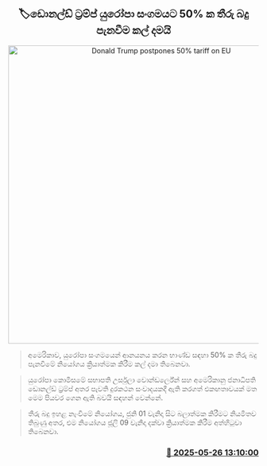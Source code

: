<p align='center'><b><h2 align='center' title='Donald Trump postpones 50% tariff on EU'>🏷ඩොනල්ඩ් ට්‍රම්ප් යුරෝපා සංගමයට 50% ක තීරු බදු පැනවීම කල් දමයි</h2></b></p>
<p align='center'><img src='https://helakuru.sgp1.cdn.digitaloceanspaces.com/esana/images/lib/donald-trump-2025.jpg' width='600' alt='Donald Trump postpones 50% tariff on EU'></p>

> අමෙරිකාව, යුරෝපා සංගමයෙන් ආනයනය කරන භාණ්ඩ සඳහා 50% ක තීරු බදු පැනවීමේ නියෝගය ක්‍රියාත්මක කිරීම කල් දමා තිබෙනවා.

> යුරෝපා කොමිසමේ සභාපති උර්සුලා වොන්ඩර්ලේන් සහ අමෙරිකානු ජනාධිපති ඩොනල්ඩ් ට්‍රම්ප් අතර පැවති දුරකථන සංවාදයකදී ඇති කරගත් එකඟතාවයක් මත මෙම පියවර ගෙන ඇති බවයි සඳහන් වෙන්නේ.

> තීරු බදු ඉහළ නැංවීමේ නියෝගය, ජුනි 01 වැනිදා සිට බලාත්මක කිරීමට නියමිතව තිබුණු අතර, එම නියෝගය ජූලි 09 වැනිදා දක්වා ක්‍රියාත්මක කිරීම අත්හිටුවා තිබෙනවා.



<h3 align='right'><a href='https://www.helakuru.lk/esana/p/110429/'>📅 2025-05-26 13:10:00</a></h3>
